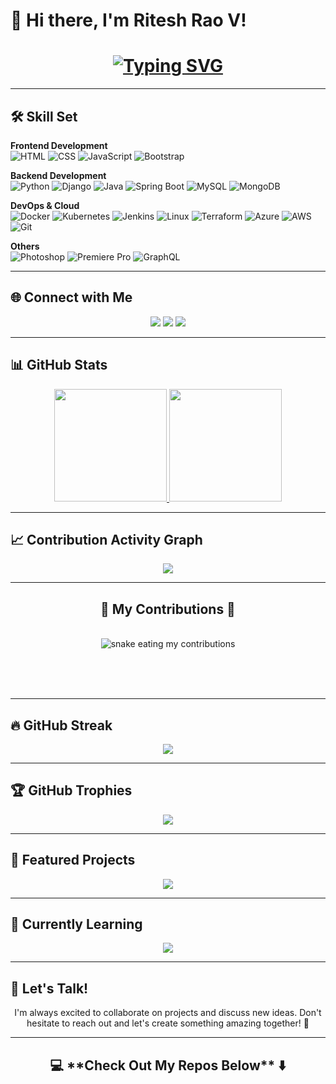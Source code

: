 # 👋 Hi there, I'm **Ritesh Rao V**!

<h1 align="center">
  <a href="https://git.io/typing-svg" target="_blank">
    <img src="https://readme-typing-svg.herokuapp.com?font=Fira+Code&weight=600&size=28&pause=500&width=600&lines=$Software+Engineer+%7C+Tech+Enthusiast;$Backend+Developer+%7C+DevOps;$Building+Innovative+Solutions" alt="Typing SVG">
  </a>
</h1>

---


## 🛠️ **Skill Set**

**Frontend Development**  
![HTML](https://skillicons.dev/icons?i=html) ![CSS](https://skillicons.dev/icons?i=css) ![JavaScript](https://skillicons.dev/icons?i=js) ![Bootstrap](https://skillicons.dev/icons?i=bootstrap)

**Backend Development**  
![Python](https://skillicons.dev/icons?i=python) ![Django](https://skillicons.dev/icons?i=django) ![Java](https://skillicons.dev/icons?i=java) ![Spring Boot](https://skillicons.dev/icons?i=spring) ![MySQL](https://skillicons.dev/icons?i=mysql) ![MongoDB](https://skillicons.dev/icons?i=mongodb)

**DevOps & Cloud**  
![Docker](https://skillicons.dev/icons?i=docker) ![Kubernetes](https://skillicons.dev/icons?i=kubernetes) ![Jenkins](https://skillicons.dev/icons?i=jenkins) ![Linux](https://skillicons.dev/icons?i=linux) ![Terraform](https://skillicons.dev/icons?i=terraform) ![Azure](https://skillicons.dev/icons?i=azure) ![AWS](https://skillicons.dev/icons?i=aws) ![Git](https://skillicons.dev/icons?i=git)

**Others**  
![Photoshop](https://skillicons.dev/icons?i=ps) ![Premiere Pro](https://skillicons.dev/icons?i=pr) ![GraphQL](https://skillicons.dev/icons?i=graphql)

---

## 🌐 **Connect with Me**

<div align="center">
<a href="https://www.linkedin.com/in/ritesh-rao-v-6251b5191/" target="_blank"><img src="https://img.shields.io/badge/-LinkedIn-0077B5?style=flat&logo=Linkedin&logoColor=white" /></a>
<a href="mailto:ritheshraov016@gmail.com"><img src="https://img.shields.io/badge/-Email-D14836?style=flat&logo=Gmail&logoColor=white" /></a>
<a href="https://leetcode.com/u/ritheshraov016/" target="_blank"><img src="https://img.shields.io/badge/-LeetCode-FFA116?style=flat&logo=LeetCode&logoColor=white" /></a>
</div>

---

## 📊 **GitHub Stats**

<div align="center">
  <a href="https://github.com/RiteshRaoV">
    <img height="180em" src="https://github-readme-stats.vercel.app/api?username=RiteshRaoV&show_icons=true&theme=gruvbox&include_all_commits=true&count_private=true&hide_border=true" />
    <img height="180em" src="https://github-readme-stats.vercel.app/api/top-langs/?username=RiteshRaoV&layout=compact&langs_count=8&theme=gruvbox&hide_border=true" />
  </a>
</div>

---

## 📈 **Contribution Activity Graph**

<div align="center">
  <a href="https://github.com/RiteshRaoV">
    <img src="https://github-readme-activity-graph.vercel.app/graph?username=RiteshRaoV&bg_color=1A1B27&color=00E676&line=39FF14&point=FFFFFF&area=true&hide_border=true" />
  </a>
</div>

---

<div align="center">
  <h2>🐍 My Contributions 🐍</h2>
  <br>
  <img alt="snake eating my contributions" src="https://raw.githubusercontent.com/RiteshRaoV/RiteshRaoV/output/github-contribution-grid-snake.svg" />
  
  <br/><br/><br/>
</div>

---

## 🔥 **GitHub Streak**

<div align="center">
  <a href="https://github.com/RiteshRaoV">
    <img src="https://github-readme-streak-stats.herokuapp.com/?user=RiteshRaoV&theme=gruvbox&hide_border=true" />
  </a>
</div>

---

## 🏆 **GitHub Trophies**

<div align="center">
  <a href="https://github.com/ryo-ma/github-profile-trophy">
    <img src="https://github-profile-trophy.vercel.app/?username=RiteshRaoV&theme=gruvbox&no-frame=true&column=4&margin-w=15&margin-h=15" />
  </a>
</div>

---

## 🚀 **Featured Projects**

<p align="center">
  <a href="https://github.com/RiteshRaoV?tab=repositories">
    <img src="https://img.shields.io/badge/Explore%20My%20Projects-%2330B8E0?style=flat&logo=github&logoColor=white" />
  </a>
</p>

---

## 🌱 **Currently Learning**

<p align="center">
  <img src="https://skillicons.dev/icons?i=graphql,rabbitmq,fastapi,redis" />
</p>

---

## 💬 **Let's Talk!**

<p align="center">
  I'm always excited to collaborate on projects and discuss new ideas. Don't hesitate to reach out and let's create something amazing together! 🤝
</p>

---

<h2 align="center">💻 **Check Out My Repos Below** ⬇️</h2>
